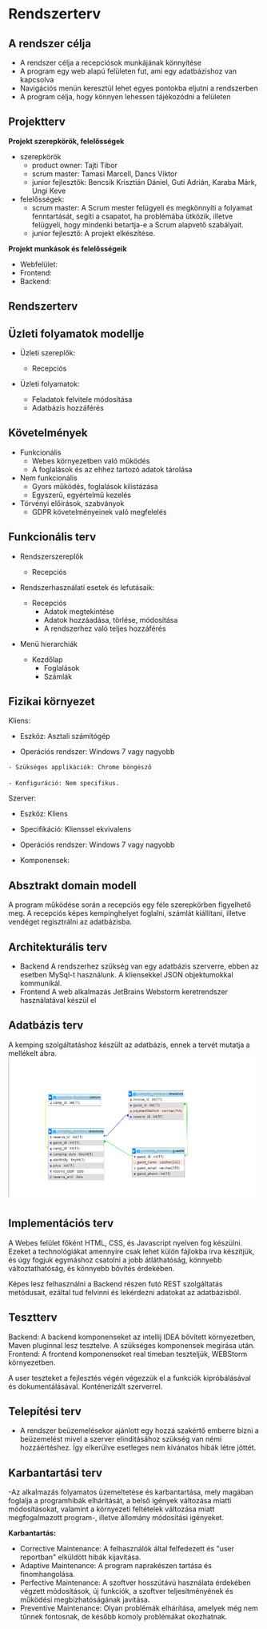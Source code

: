 # Rendszerterv

## A rendszer célja

- A rendszer célja a recepciósok munkájának könnyítése
- A program egy web alapú felületen fut, ami egy adatbázishoz van kapcsolva
- Navigációs menün keresztül lehet egyes pontokba eljutni a rendszerben
- A program célja, hogy könnyen lehessen tájékozódni a felületen

## Projektterv
**Projekt szerepkörök, felelősségek**

-   szerepkörök
    -   product owner: Tajti Tibor
    -   scrum master: Tamasi Marcell, Dancs Viktor
    - junior fejlesztők: Bencsik Krisztián Dániel, Guti Adrián, Karaba Márk, Ungi Keve
-   felelősségek:
    -   scrum master: A Scrum mester felügyeli és megkönnyíti a folyamat fenntartását, segíti a csapatot, ha problémába ütközik, illetve felügyeli, hogy mindenki betartja-e a Scrum alapvető szabályait.
    -   junior fejlesztő: A projekt elkészítése.

**Projekt munkások és felelősségeik**

-   Webfelület:
-   Frontend: 
-   Backend: 
## Rendszerterv 

## Üzleti folyamatok modellje

- Üzleti szereplők:
  - Recepciós
  
- Üzleti folyamatok:
  - Feladatok felvitele módosítása
  - Adatbázis hozzáférés

## Követelmények

 - Funkcionális
	- Webes környezetben való működés
	- A foglalások és az ehhez tartozó adatok tárolása
 - Nem funkcionális
	- Gyors működés, foglalások kilistázása
	- Egyszerű, egyértelmű kezelés
 - Törvényi előírások, szabványok
	- GDPR követelményeinek való megfelelés
## Funkcionális terv

- Rendszerszereplők
  - Recepciós
  
- Rendszerhasználati esetek és lefutásaik:
  - Recepciós
    * Adatok megtekintése
    * Adatok hozzáadása, törlése, módosítása
    * A rendszerhez való teljes hozzáférés

- Menü hierarchiák
  - Kezdőlap
    * Foglalások
    * Számlák
## Fizikai környezet
Kliens:
   - Eszköz: Asztali számítógép

  -  Operációs rendszer: Windows 7 vagy nagyobb

    - Szükséges applikációk: Chrome böngésző

    - Konfiguráció: Nem specifikus.



Szerver:

- Eszköz: Kliens

- Specifikáció: Klienssel ekvivalens

- Operációs rendszer: Windows 7 vagy nagyobb

 - Komponensek: 
## Absztrakt domain modell
A program működése során a recepciós egy féle szerepkörben figyelhető meg. A recepciós képes kempinghelyet foglalni, számlát kiállítani, illetve vendéget regisztrálni az adatbázisba.
## Architekturális terv
 - Backend
	A rendszerhez szükség van egy adatbázis szerverre, ebben az esetben MySql-t használunk.
	A kliensekkel JSON objektumokkal kommunikál.
 - Frontend
	A web alkalmazás JetBrains Webstorm keretrendszer használatával készül el

## Adatbázis terv

A kemping szolgáltatáshoz készült az adatbázis, ennek a tervét mutatja a mellékelt ábra.
![Adatbázis terv](https://github.com/L0ggeRs/afp2_exception/blob/main/Dokumentáció/database_model.png)

## Implementációs terv
A Webes felület főként HTML, CSS, és Javascript nyelven fog készülni. Ezeket a technológiákat amennyire csak lehet külön fájlokba írva készítjük, és úgy fogjuk egymáshoz csatolni a jobb átláthatóság, könnyebb változtathatóság, és könnyebb bővítés érdekében.

 Képes lesz felhasználni a Backend részen futó REST szolgáltatás metódusait, ezáltal tud felvinni és lekérdezni adatokat az adatbázisból. 
## Tesztterv

Backend:
	A backend komponenseket az intellij IDEA bővített környezetben, Maven pluginnal lesz tesztelve. A szükséges komponensek megírása után.
Frontend:
	A frontend komponenseket real timeban teszteljük, WEBStorm környezetben.

A user teszteket a fejlesztés végén végezzük el a funkciók kipróbálásával és dokumentálásával. Konténerizált szerverrel.

## Telepítési terv

 - A rendszer beüzemelésekor ajánlott egy hozzá szakértő emberre bízni a beüzemelést mivel a szerver elindításához szükség van némi hozzáértéshez.
	Így elkerülve esetleges nem kívánatos hibák létre jöttét.
## Karbantartási terv

-Az alkalmazás folyamatos üzemeltetése és karbantartása, mely
magában foglalja a programhibák elhárítását, a belső igények változása miatti
módosításokat, valamint a környezeti feltételek változása miatt
megfogalmazott program-, illetve állomány módosítási igényeket.

**Karbantartás:**
- Corrective Maintenance: A felhasználók által felfedezett és "user reportban"
elküldött hibák kijavítása.
- Adaptive Maintenance: A program naprakészen tartása és finomhangolása.
- Perfective Maintenance: A szoftver hosszútávú használata érdekében végzett
módosítások, új funkciók, a szoftver teljesítményének és működési
megbízhatóságának javítása.
- Preventive Maintenance: Olyan problémák elhárítása, amelyek még nem
tűnnek fontosnak, de később komoly problémákat okozhatnak.
